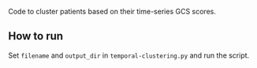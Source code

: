 Code to cluster patients based on their time-series GCS scores.

## How to run
Set `filename` and `output_dir` in `temporal-clustering.py` and run the script.
